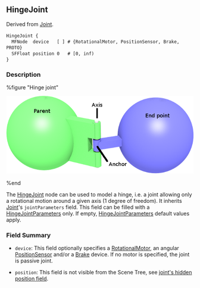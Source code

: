 ## HingeJoint

Derived from [Joint](joint.md).

```
HingeJoint {
  MFNode  device   [ ] # {RotationalMotor, PositionSensor, Brake, PROTO}
  SFFloat position 0   # [0, inf)
}
```

### Description

%figure "Hinge joint"

![hingeJoint.png](images/hingeJoint.png)

%end

The [HingeJoint](#hingejoint) node can be used to model a hinge, i.e. a joint allowing only a rotational motion around a given axis (1 degree of freedom).
It inherits [Joint](joint.md)'s `jointParameters` field.
This field can be filled with a [HingeJointParameters](hingejointparameters.md) only.
If empty, [HingeJointParameters](hingejointparameters.md) default values apply.

### Field Summary

- `device`: This field optionally specifies a
[RotationalMotor](rotationalmotor.md), an angular
[PositionSensor](positionsensor.md) and/or a [Brake](brake.md) device. If no
motor is specified, the joint is passive joint.

- `position`: This field is not visible from the Scene Tree, see [joint's hidden position field](joint.md#joint-s-hidden-position-fields).
